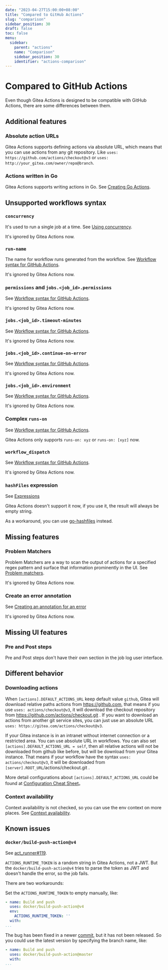 ```yaml
---
date: "2023-04-27T15:00:00+08:00"
title: "Compared to GitHub Actions"
slug: "comparison"
sidebar_position: 30
draft: false
toc: false
menu:
  sidebar:
    parent: "actions"
    name: "Comparison"
    sidebar_position: 30
    identifier: "actions-comparison"
---
```


# Compared to GitHub Actions

Even though Gitea Actions is designed to be compatible with GitHub Actions, there are some differences between them.

## Additional features

### Absolute action URLs

Gitea Actions supports defining actions via absolute URL, which means that you can use actions from any git repository.
Like `uses: https://github.com/actions/checkout@v3` or `uses: http://your_gitea.com/owner/repo@branch`.

### Actions written in Go

Gitea Actions supports writing actions in Go.
See [Creating Go Actions](https://blog.gitea.com/creating-go-actions/).

## Unsupported workflows syntax

### `concurrency`

It's used to run a single job at a time.
See [Using concurrency](https://docs.github.com/en/actions/using-jobs/using-concurrency).

It's ignored by Gitea Actions now.

### `run-name`

The name for workflow runs generated from the workflow.
See [Workflow syntax for GitHub Actions](https://docs.github.com/en/actions/using-workflows/workflow-syntax-for-github-actions#run-name).

It's ignored by Gitea Actions now.

### `permissions` and `jobs.<job_id>.permissions`

See [Workflow syntax for GitHub Actions](https://docs.github.com/en/actions/using-workflows/workflow-syntax-for-github-actions#permissions).

It's ignored by Gitea Actions now.

### `jobs.<job_id>.timeout-minutes`

See [Workflow syntax for GitHub Actions](https://docs.github.com/en/actions/using-workflows/workflow-syntax-for-github-actions#jobsjob_idtimeout-minutes).

It's ignored by Gitea Actions now.

### `jobs.<job_id>.continue-on-error`

See [Workflow syntax for GitHub Actions](https://docs.github.com/en/actions/using-workflows/workflow-syntax-for-github-actions#jobsjob_idcontinue-on-error).

It's ignored by Gitea Actions now.

### `jobs.<job_id>.environment`

See [Workflow syntax for GitHub Actions](https://docs.github.com/en/actions/using-workflows/workflow-syntax-for-github-actions#jobsjob_idenvironment).

It's ignored by Gitea Actions now.

### Complex `runs-on`

See [Workflow syntax for GitHub Actions](https://docs.github.com/en/actions/using-workflows/workflow-syntax-for-github-actions#jobsjob_idruns-on).

Gitea Actions only supports `runs-on: xyz` or `runs-on: [xyz]` now.

### `workflow_dispatch`

See [Workflow syntax for GitHub Actions](https://docs.github.com/en/actions/using-workflows/workflow-syntax-for-github-actions#onworkflow_dispatch).

It's ignored by Gitea Actions now.

### `hashFiles` expression

See [Expressions](https://docs.github.com/en/actions/learn-github-actions/expressions#hashfiles)

Gitea Actions doesn't support it now, if you use it, the result will always be empty string.

As a workaround, you can use [go-hashfiles](https://gitea.com/actions/go-hashfiles) instead.

## Missing features

### Problem Matchers

Problem Matchers are a way to scan the output of actions for a specified regex pattern and surface that information prominently in the UI.
See [Problem matchers](https://github.com/actions/toolkit/blob/main/docs/problem-matchers.md).

It's ignored by Gitea Actions now.

### Create an error annotation

See [Creating an annotation for an error](https://docs.github.com/en/actions/using-workflows/workflow-commands-for-github-actions#example-creating-an-annotation-for-an-error)

It's ignored by Gitea Actions now.

## Missing UI features

### Pre and Post steps

Pre and Post steps don't have their own section in the job log user interface.

## Different behavior

### Downloading actions

When `[actions].DEFAULT_ACTIONS_URL` keep default value `github`, Gitea will download relative paths actions from https://github.com, that means
if you use `uses: actions/checkout@v3`, it will download the checkout repository from https://github.com/actions/checkout.git .
If you want to download an actions from another git service sites, you can just use an absolute URL `uses: https://gitea.com/actions/checkout@v3`.

If your Gitea instance is in an intranet without internet connection or a restricted area. You can use absolute URL in workflows.
You can also set `[actions].DEFAULT_ACTIONS_URL = self`, then all relative actions will not be downloaded from github like before,
but will be download from your Gitea instance. That means if your workflow have the syntax `uses: actions/checkout@v3`, it will be downloaded from `[server].ROOT_URL`/actions/checkout.git .

More detail configurations about `[actions].DEFAULT_ACTIONS_URL` could be found at [Configuration Cheat Sheet](administration/config-cheat-sheet.md#actions-actions)。

### Context availability

Context availability is not checked, so you can use the env context on more places.
See [Context availability](https://docs.github.com/en/actions/learn-github-actions/contexts#context-availability).

## Known issues

### `docker/build-push-action@v4`

See [act_runner#119](https://gitea.com/gitea/act_runner/issues/119#issuecomment-738294).

`ACTIONS_RUNTIME_TOKEN` is a random string in Gitea Actions, not a JWT.
But the `docker/build-push-action@v4` tries to parse the token as JWT and doesn't handle the error, so the job fails.

There are two workarounds:

Set the `ACTIONS_RUNTIME_TOKEN` to empty manually, like:

``` yml
- name: Build and push
  uses: docker/build-push-action@v4
  env:
    ACTIONS_RUNTIME_TOKEN: ''
  with:
...
```

The bug has been fixed in a newer [commit](https://gitea.com/docker/build-push-action/commit/d8823bfaed2a82c6f5d4799a2f8e86173c461aba?style=split&whitespace=show-all#diff-1af9a5bdf96ddff3a2f3427ed520b7005e9564ad), but it has not been released. So you could use the latest version by specifying the branch name, like:

``` yml
- name: Build and push
  uses: docker/build-push-action@master
  with:
...
```
